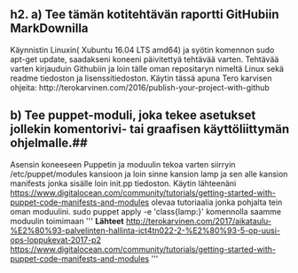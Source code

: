 ## h2. a) Tee tämän kotitehtävän raportti GitHubiin MarkDownilla ##

<p>Käynnistin Linuxin( Xubuntu 16.04 LTS amd64) ja syötin komennon sudo apt-get update, saadakseni koneeni päivitettyä tehtävää varten. Tehtävää varten kirjauduin Githubiin ja loin tälle oman repositaryn nimeltä Linux sekä readme tiedoston ja lisenssitiedoston. Käytin tässä apuna Tero karvisen ohjeita: http://terokarvinen.com/2016/publish-your-project-with-github
</p>

## b) Tee puppet-moduli, joka tekee asetukset jollekin komentorivi- tai graafisen käyttöliittymän ohjelmalle.##

Asensin koneeseen Puppetin ja moduulin tekoa varten siirryin /etc/puppet/modules kansioon ja loin sinne kansion lamp ja sen alle kansion manifests jonka sisälle loin init.pp tiedoston.
Käytin lähteenäni https://www.digitalocean.com/community/tutorials/getting-started-with-puppet-code-manifests-and-modules olevaa tutoriaalia jonka pohjalta tein oman moduulini.
sudo puppet apply -e 'class{lamp:}' komennolla saamme moduulin toimimaan 
'''
**Lähteet**
http://terokarvinen.com/2017/aikataulu-%E2%80%93-palvelinten-hallinta-ict4tn022-2-%E2%80%93-5-op-uusi-ops-loppukevat-2017-p2
https://www.digitalocean.com/community/tutorials/getting-started-with-puppet-code-manifests-and-modules
'''

